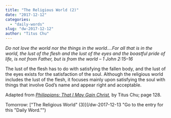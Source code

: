 ```yaml
---
title: "The Religious World (2)"
date: "2017-12-12"
categories: 
  - "daily-words"
slug: "dw-2017-12-12"
author: "Titus Chu"
---
```


_Do not love the world nor the things in the world....For all that is in the world, the lust of the flesh and the lust of the eyes and the boastful pride of life, is not from Father, but is from the world_ _– 1 John 2:15–16_

The lust of the flesh has to do with satisfying the fallen body, and the lust of the eyes exists for the satisfaction of the soul. Although the religious world includes the lust of the flesh, it focuses mainly upon satisfying the soul with things that involve God’s name and appear right and acceptable.

Adapted from _[Philippians: That I May Gain Christ](/book-philippians "Go to the listing for this book."),_ by Titus Chu; page 128.

Tomorrow: ["The Religious World" (3)](/dw-2017-12-13 "Go to the entry for this "Daily Word."")
